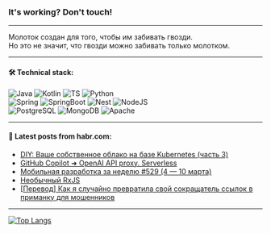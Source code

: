 ### It's working? Don't touch!

---
Молоток создан для того, чтобы им забивать гвозди. <br>
Но это не значит, что гвозди можно забивать только молотком.

---

#### 🛠️ Technical stack:

![Java](https://img.shields.io/badge/Java-informational?logo=Oracle&style=flat&logoColor=white&color=FF4500)
![Kotlin](https://img.shields.io/badge/Kotlin-informational?logo=Kotlin&style=flat&logoColor=white&color=774D97)
![TS](https://img.shields.io/badge/TypeScript-informational?logo=typeScript&style=flat&logoColor=black&color=017acc)
![Python](https://img.shields.io/badge/Python-informational?logo=Python&style=flat&logoColor=black&color=ffdd54) <br>
![Spring](https://img.shields.io/badge/Spring-informational?logo=Spring&style=flat&logoColor=white&color=6DB33F) 
![SpringBoot](https://img.shields.io/badge/SpringBoot-informational?logo=SpringBoot&style=flat&logoColor=white&color=6DB33F)
![Nest](https://img.shields.io/badge/NestJS-informational?logo=NestJS&style=flat&logoColor=white&color=E0234E) 
![NodeJS](https://img.shields.io/badge/NodeJS-informational?logo=node.js&style=flat&logoColor=white&color=70A760)<br>
![PostgreSQL](https://img.shields.io/badge/PostgreSQL-informational?logo=PostgreSQL&style=flat&logoColor=white&color=DAA520)
![MongoDB](https://img.shields.io/badge/MongoDB-informational?logo=MongoDB&style=flat&logoColor=white&color=870000)
![Apache](https://img.shields.io/badge/Apache-informational?logo=apache&style=flat&logoColor=white&color=f74e28)

___  

#### 💬 Latest posts from habr.com:

<!-- BLOG-POST-LIST:START -->
- [DIY: Ваше собственное облако на базе Kubernetes &lpar;часть 3&rpar;](https://habr.com/ru/companies/aenix/articles/798567/?utm_source=habrahabr&utm_medium=rss&utm_campaign=798567)
- [GitHub Copilot ➜ OpenAI API proxy. Serverless](https://habr.com/ru/articles/799215/?utm_source=habrahabr&utm_medium=rss&utm_campaign=799215)
- [Мобильная разработка за неделю #529 &lpar;4 — 10 марта&rpar;](https://habr.com/ru/companies/productivity_inside/articles/799217/?utm_source=habrahabr&utm_medium=rss&utm_campaign=799217)
- [Необычный RxJS](https://habr.com/ru/articles/799171/?utm_source=habrahabr&utm_medium=rss&utm_campaign=799171)
- [[Перевод] Как я случайно превратила свой сокращатель ссылок в приманку для мошенников](https://habr.com/ru/companies/ruvds/articles/798649/?utm_source=habrahabr&utm_medium=rss&utm_campaign=798649)
<!-- BLOG-POST-LIST:END -->

---
[![Top Langs](https://github-readme-stats-git-master-advtsetting-gmailcom.vercel.app/api/top-langs/?username=zloylis&langs_count=10&hide_title=false&title_color=e6edf3&size_weight=0.5&count_weight=0.5&layout=compact&hide_border=true&theme=dracula)](https://github.com/zloylis)
<!--![GitHub stats](https://github-readme-stats-git-master-advtsetting-gmailcom.vercel.app/api?username=zloylis&show_icons=true&hide_border=true&theme=dracula&hide_title=true&include_all_commits=true&count_private=true&hide=contribs&hide_rank=true)-->
